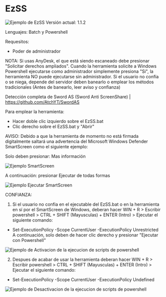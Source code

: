 # EzSS
![Ejemplo de EzSS](https://i.imgur.com/l9JcIK9.png)
Versión actual: 1.1.2

Lenguajes: Batch y Powershell

Requesitos:
- Poder de administrador

NOTA: Si usas AnyDesk, el que está siendo escaneado debe presionar "Solicitar derechos ampliados". Cuando la herramienta solicite a Windows Powershell ejecutarse como administrador simplemente presiona "Si", la herramienta NO puede ejecutarse sin administrador. Si el usuario no confía o se niega, depende del servidor deben banearlo o emplear los métodos tradicionales (Antes de banearlo, leer aviso y confianza)

Detección completa de Sword AS (Sword Anti ScreenShare) | https://github.com/AtchYT/SwordAS

Para emplear la herramienta:
- Hacer doble clic izquierdo sobre el EzSS.bat
- Clic derecho sobre el EzSS.bat y "Abrir"

AVISO: Debido a que la herramienta de momento no está firmada digitalmente saltará una advertencia del Microsoft Windows Defender SmartScreen como el siguiente ejemplo:

Solo deben presionar: Mas información

![Ejemplo SmartScreen](https://i.imgur.com/1xB96VW.png)

A continuación: presionar Ejecutar de todas formas

![Ejemplo Ejecutar SmartScreen](https://i.imgur.com/HEesBfs.png)



CONFIANZA:
1. Si el usuario no confia en el ejecutable del EzSS.bat o en la herramienta en sí por el SmartScreen de Windows, deberan hacer WIN + R > Escribir powershell > CTRL + SHIFT (Mayusculas) + ENTER (Intro) > Ejecutar el siguiente comando:
- Set-ExecutionPolicy -Scope CurrentUser -ExecutionPolicy Unrestricted
A continuación, solo deben de hacer clic derecho y presionar "Ejecutar con Powershell"

![Ejemplo de Activacion de la ejecucion de scripts de powershell](https://i.imgur.com/sz3KAlN.png)

2. Despues de acabar de usar la herramienta deberan hacer WIN + R > Escribir powershell > CTRL + SHIFT (Mayusculas) + ENTER (Intro) > Ejecutar el siguiente comando:
- Set-ExecutionPolicy -Scope CurrentUser -ExecutionPolicy Undefined

![Ejemplo de Desactivacion de la ejecucion de scripts de powershell](https://i.imgur.com/acRqEf5.png)
